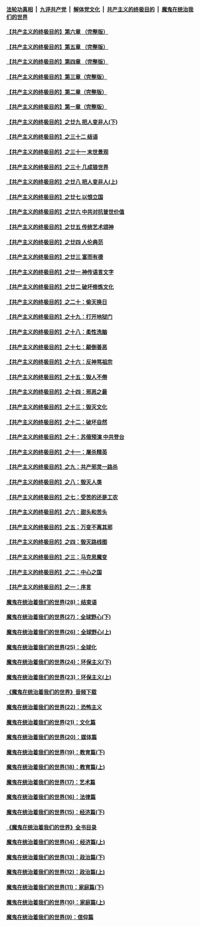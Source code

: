 

####  [法轮功真相](../../../../basic/blob/master/README.md?t=04090701) &nbsp;|&nbsp; [九评共产党](../../../../9ping.md/blob/master/README.md?t=04090701) &nbsp;|&nbsp; [解体党文化](../../../../jtdwh.md/blob/master/README.md?t=04090701)  &nbsp;|&nbsp; [共产主义的终极目的](../../../../gczydzjmd.md/blob/master/README.md?t=04090701) &nbsp;|&nbsp; [魔鬼在统治我们的世界](../../../../mgztzwmdsj.md/blob/master/README.md?t=04090701) 

#### [【共产主义的终极目的】第六章 （完整版）](../pages/nsc422/n11428913.md?t=04090701) 

#### [【共产主义的终极目的】第五章 （完整版）](../pages/nsc422/n11428912.md?t=04090701) 

#### [【共产主义的终极目的】第四章 （完整版）](../pages/nsc422/n11428907.md?t=04090701) 

#### [【共产主义的终极目的】第三章（完整版）](../pages/nsc422/n11428848.md?t=04090701) 

#### [【共产主义的终极目的】第二章（完整版）](../pages/nsc422/n11428831.md?t=04090701) 

#### [【共产主义的终极目的】第一章（完整版）](../pages/nsc422/n11417651.md?t=04090701) 

#### [【共产主义的终极目的】之廿九 把人变非人(下)](../pages/nsc422/n11344140.md?t=04090701) 

#### [【共产主义的终极目的】之三十二 结语](../pages/nsc422/n11360535.md?t=04090701) 

#### [【共产主义的终极目的】之三十一 末世景观](../pages/nsc422/n11351129.md?t=04090701) 

#### [【共产主义的终极目的】之三十 几成狼世界](../pages/nsc422/n11348280.md?t=04090701) 

#### [【共产主义的终极目的】之廿八 把人变非人(上)](../pages/nsc422/n11340492.md?t=04090701) 

#### [【共产主义的终极目的】之廿七 以恨立国](../pages/nsc422/n11336944.md?t=04090701) 

#### [【共产主义的终极目的】之廿六 中共对抗普世价值](../pages/nsc422/n11324785.md?t=04090701) 

#### [【共产主义的终极目的】之廿五 传统艺术颂神](../pages/nsc422/n11296396.md?t=04090701) 

#### [【共产主义的终极目的】之廿四 人伦典范](../pages/nsc422/n11296397.md?t=04090701) 

#### [【共产主义的终极目的】之廿三 富而有德](../pages/nsc422/n11283598.md?t=04090701) 

#### [【共产主义的终极目的】之廿一 神传语言文字](../pages/nsc422/n11263265.md?t=04090701) 

#### [【共产主义的终极目的】之廿二 破坏修炼文化](../pages/nsc422/n11245728.md?t=04090701) 

#### [【共产主义的终极目的】之二十：偷天换日](../pages/nsc422/n11238846.md?t=04090701) 

#### [【共产主义的终极目的】之十九：打开地狱门](../pages/nsc422/n11206376.md?t=04090701) 

#### [【共产主义的终极目的】之十八：柔性洗脑](../pages/nsc422/n11199994.md?t=04090701) 

#### [【共产主义的终极目的】之十七：颠倒善恶](../pages/nsc422/n11179782.md?t=04090701) 

#### [【共产主义的终极目的】之十六：反神骂祖宗](../pages/nsc422/n11166798.md?t=04090701) 

#### [【共产主义的终极目的】之十五：毁人不倦](../pages/nsc422/n11166792.md?t=04090701) 

#### [【共产主义的终极目的】之十四：邪恶之最](../pages/nsc422/n11150249.md?t=04090701) 

#### [【共产主义的终极目的】之十三：毁灭文化](../pages/nsc422/n11135227.md?t=04090701) 

#### [【共产主义的终极目的】之十二：破坏自然](../pages/nsc422/n11135214.md?t=04090701) 

#### [【共产主义的终极目的】之十：苏俄预演 中共登台](../pages/nsc422/n11118424.md?t=04090701) 

#### [【共产主义的终极目的】之十一：屠杀精英](../pages/nsc422/n11118442.md?t=04090701) 

#### [【共产主义的终极目的】之九：共产邪灵一路杀](../pages/nsc422/n11114139.md?t=04090701) 

#### [【共产主义的终极目的】之八：毁灭人类](../pages/nsc422/n11108503.md?t=04090701) 

#### [【共产主义的终极目的】之七：受苦的还是工农](../pages/nsc422/n11101809.md?t=04090701) 

#### [【共产主义的终极目的】之六：甜头和苦头](../pages/nsc422/n11096971.md?t=04090701) 

#### [【共产主义的终极目的】之五：万变不离其邪](../pages/nsc422/n11091285.md?t=04090701) 

#### [【共产主义的终极目的】之四：毁灭路线图](../pages/nsc422/n11086284.md?t=04090701) 

#### [【共产主义的终极目的】之三：马克思魔变](../pages/nsc422/n11061941.md?t=04090701) 

#### [【共产主义的终极目的】之二：中心之国](../pages/nsc422/n11047728.md?t=04090701) 

#### [【共产主义的终极目的】之一：序言](../pages/nsc422/n11086077.md?t=04090701) 

#### [魔鬼在统治着我们的世界(28)：结束语](../pages/nsc422/n10936246.md?t=04090701) 

#### [魔鬼在统治着我们的世界(27)：全球野心(下)](../pages/nsc422/n10928319.md?t=04090701) 

#### [魔鬼在统治着我们的世界(26)：全球野心(上)](../pages/nsc422/n10900318.md?t=04090701) 

#### [魔鬼在统治着我们的世界(25)：全球化](../pages/nsc422/n10788205.md?t=04090701) 

#### [魔鬼在统治着我们的世界(24)：环保主义(下)](../pages/nsc422/n10695307.md?t=04090701) 

#### [魔鬼在统治着我们的世界(23)：环保主义(上)](../pages/nsc422/n10688613.md?t=04090701) 

#### [《魔鬼在统治着我们的世界》音频下载](../pages/nsc422/n10635553.md?t=04090701) 

#### [魔鬼在统治着我们的世界(22)：恐怖主义](../pages/nsc422/n10614727.md?t=04090701) 

#### [魔鬼在统治着我们的世界(21)：文化篇](../pages/nsc422/n10597706.md?t=04090701) 

#### [魔鬼在统治着我们的世界(20)：媒体篇](../pages/nsc422/n10586579.md?t=04090701) 

#### [魔鬼在统治着我们的世界(19)：教育篇(下)](../pages/nsc422/n10564808.md?t=04090701) 

#### [魔鬼在统治着我们的世界(18)：教育篇(上)](../pages/nsc422/n10526970.md?t=04090701) 

#### [魔鬼在统治着我们的世界(17)：艺术篇](../pages/nsc422/n10499093.md?t=04090701) 

#### [魔鬼在统治着我们的世界(16)：法律篇](../pages/nsc422/n10485969.md?t=04090701) 

#### [魔鬼在统治着我们的世界(15)：经济篇(下)](../pages/nsc422/n10469975.md?t=04090701) 

#### [《魔鬼在统治着我们的世界》全书目录](../pages/nsc422/n10464261.md?t=04090701) 

#### [魔鬼在统治着我们的世界(14)：经济篇(上)](../pages/nsc422/n10457370.md?t=04090701) 

#### [魔鬼在统治着我们的世界(13)：政治篇(下)](../pages/nsc422/n10448270.md?t=04090701) 

#### [魔鬼在统治着我们的世界(12)：政治篇(上)](../pages/nsc422/n10444576.md?t=04090701) 

#### [魔鬼在统治着我们的世界(11)：家庭篇(下)](../pages/nsc422/n10440961.md?t=04090701) 

#### [魔鬼在统治着我们的世界(10)：家庭篇(上)](../pages/nsc422/n10435448.md?t=04090701) 

#### [魔鬼在统治着我们的世界(9)：信仰篇](../pages/nsc422/n10432159.md?t=04090701) 


